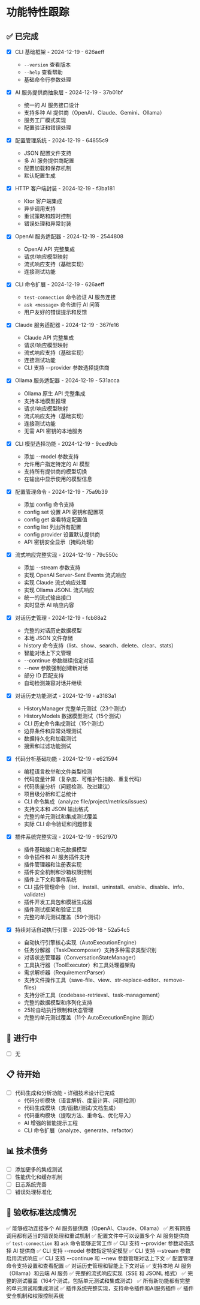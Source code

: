 # 功能特性跟踪

## ✅ 已完成
- [x] CLI 基础框架 - 2024-12-19 - 626aeff
  - `--version` 查看版本
  - `--help` 查看帮助
  - 基础命令行参数处理

- [x] AI 服务提供商抽象层 - 2024-12-19 - 37b01bf
  - 统一的 AI 服务接口设计
  - 支持多种 AI 提供商（OpenAI、Claude、Gemini、Ollama）
  - 服务工厂模式实现
  - 配置验证和错误处理

- [x] 配置管理系统 - 2024-12-19 - 64855c9
  - JSON 配置文件支持
  - 多 AI 服务提供商配置
  - 配置加载和保存机制
  - 默认配置生成

- [x] HTTP 客户端封装 - 2024-12-19 - f3ba181
  - Ktor 客户端集成
  - 异步调用支持
  - 重试策略和超时控制
  - 错误处理和异常封装

- [x] OpenAI 服务适配器 - 2024-12-19 - 2544808
  - OpenAI API 完整集成
  - 请求/响应模型映射
  - 流式响应支持（基础实现）
  - 连接测试功能

- [x] CLI 命令扩展 - 2024-12-19 - 626aeff
  - `test-connection` 命令验证 AI 服务连接
  - `ask <message>` 命令进行 AI 问答
  - 用户友好的错误提示和反馈

- [x] Claude 服务适配器 - 2024-12-19 - 367fe16
  - Claude API 完整集成
  - 请求/响应模型映射
  - 流式响应支持（基础实现）
  - 连接测试功能
  - CLI 支持 --provider 参数选择提供商

- [x] Ollama 服务适配器 - 2024-12-19 - 531acca
  - Ollama 原生 API 完整集成
  - 支持本地模型推理
  - 请求/响应模型映射
  - 流式响应支持（基础实现）
  - 连接测试功能
  - 无需 API 密钥的本地服务

- [x] CLI 模型选择功能 - 2024-12-19 - 9ced9cb
  - 添加 --model 参数支持
  - 允许用户指定特定的 AI 模型
  - 支持所有提供商的模型切换
  - 在输出中显示使用的模型信息

- [x] 配置管理命令 - 2024-12-19 - 75a9b39
  - 添加 config 命令支持
  - config set 设置 API 密钥和配置项
  - config get 查看特定配置值
  - config list 列出所有配置
  - config provider 设置默认提供商
  - API 密钥安全显示（掩码处理）

- [x] 流式响应完整实现 - 2024-12-19 - 79c550c
  - 添加 --stream 参数支持
  - 实现 OpenAI Server-Sent Events 流式响应
  - 实现 Claude 流式响应处理
  - 实现 Ollama JSONL 流式响应
  - 统一的流式输出接口
  - 实时显示 AI 响应内容

- [x] 对话历史管理 - 2024-12-19 - fcb88a2
  - 完整的对话历史数据模型
  - 本地 JSON 文件存储
  - history 命令支持（list、show、search、delete、clear、stats）
  - 智能对话上下文管理
  - --continue 参数继续指定对话
  - --new 参数强制创建新对话
  - 部分 ID 匹配支持
  - 自动检测兼容对话并继续

- [x] 对话历史功能测试 - 2024-12-19 - a3183a1
  - HistoryManager 完整单元测试（23个测试）
  - HistoryModels 数据模型测试（15个测试）
  - CLI 历史命令集成测试（15个测试）
  - 边界条件和异常处理测试
  - 数据持久化和加载测试
  - 搜索和过滤功能测试

- [x] 代码分析基础功能 - 2024-12-19 - e621594
  - 编程语言枚举和文件类型检测
  - 代码度量计算（复杂度、可维护性指数、重复代码）
  - 代码质量分析（问题检测、改进建议）
  - 项目级分析和汇总统计
  - CLI 命令集成（analyze file/project/metrics/issues）
  - 支持文本和 JSON 输出格式
  - 完整的单元测试和集成测试覆盖
  - 实际 CLI 命令验证和问题修复

- [x] 插件系统完整实现 - 2024-12-19 - 952f970
  - 插件基础接口和元数据模型
  - 命令插件和 AI 服务插件支持
  - 插件管理器和注册表实现
  - 插件安全机制和沙箱权限控制
  - 插件上下文和事件系统
  - CLI 插件管理命令（list、install、uninstall、enable、disable、info、validate）
  - 插件开发工具包和模板生成器
  - 插件测试框架和验证工具
  - 完整的单元测试覆盖（59个测试）

- [x] 持续对话自动执行引擎 - 2025-06-18 - 52a54c5
  - 自动执行引擎核心实现（AutoExecutionEngine）
  - 任务分解器（TaskDecomposer）支持多种需求类型识别
  - 对话状态管理器（ConversationStateManager）
  - 工具执行器（ToolExecutor）和工具处理器架构
  - 需求解析器（RequirementParser）
  - 支持文件操作工具（save-file、view、str-replace-editor、remove-files）
  - 支持分析工具（codebase-retrieval、task-management）
  - 完整的数据模型和序列化支持
  - 25轮自动执行限制和状态管理
  - 完整的单元测试覆盖（11个 AutoExecutionEngine 测试）

## 🚧 进行中
- [ ] 无

## 📋 待开始
- [ ] 代码生成和分析功能 - 详细技术设计已完成
  - 代码分析模块（语言解析、度量计算、问题检测）
  - 代码生成模块（类/函数/测试/文档生成）
  - 代码重构模块（提取方法、重命名、优化导入）
  - AI 增强的智能提示工程
  - CLI 命令扩展（analyze、generate、refactor）

## 📊 技术债务
- [ ] 添加更多的集成测试
- [ ] 性能优化和缓存机制
- [ ] 日志系统完善
- [ ] 错误处理标准化

## 🎯 验收标准达成情况
✅ 能够成功连接多个 AI 服务提供商（OpenAI、Claude、Ollama）
✅ 所有网络调用都有适当的错误处理和重试机制
✅ 配置文件中可以设置多个 AI 服务提供商
✅ `test-connection` 和 `ask` 命令能够正常工作
✅ CLI 支持 --provider 参数动态选择 AI 提供商
✅ CLI 支持 --model 参数指定特定模型
✅ CLI 支持 --stream 参数启用流式响应
✅ CLI 支持 --continue 和 --new 参数管理对话上下文
✅ 配置管理命令支持设置和查看配置
✅ 对话历史管理和智能上下文对话
✅ 支持本地 AI 服务（Ollama）和云端 AI 服务
✅ 完整的流式响应实现（SSE 和 JSONL 格式）
✅ 完整的测试覆盖（164个测试，包括单元测试和集成测试）
✅ 所有新功能都有完整的单元测试和集成测试
✅ 插件系统完整实现，支持命令插件和AI服务插件
✅ 插件安全机制和权限控制系统